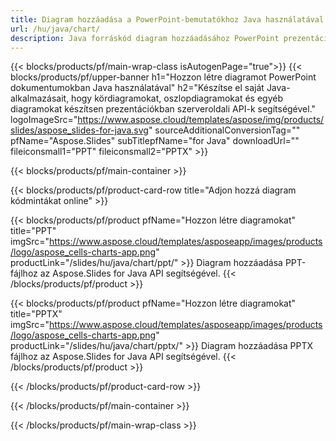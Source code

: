```yaml
---
title: Diagram hozzáadása a PowerPoint-bemutatókhoz Java használatával
url: /hu/java/chart/
description: Java forráskód diagram hozzáadásához PowerPoint prezentációkhoz
---
```


{{< blocks/products/pf/main-wrap-class isAutogenPage="true">}}
{{< blocks/products/pf/upper-banner h1="Hozzon létre diagramot PowerPoint dokumentumokban Java használatával" h2="Készítse el saját Java-alkalmazásait, hogy kördiagramokat, oszlopdiagramokat és egyéb diagramokat készítsen prezentációkban szerveroldali API-k segítségével." logoImageSrc="https://www.aspose.cloud/templates/aspose/img/products/slides/aspose_slides-for-java.svg" sourceAdditionalConversionTag="" pfName="Aspose.Slides" subTitlepfName="for Java" downloadUrl="" fileiconsmall1="PPT" fileiconsmall2="PPTX" >}}

{{< blocks/products/pf/main-container >}}

{{< blocks/products/pf/product-card-row title="Adjon hozzá diagram kódmintákat online" >}}

{{< blocks/products/pf/product pfName="Hozzon létre diagramokat" title="PPT" imgSrc="https://www.aspose.cloud/templates/asposeapp/images/products/logo/aspose_cells-charts-app.png" productLink="/slides/hu/java/chart/ppt/" >}}
Diagram hozzáadása PPT-fájlhoz az Aspose.Slides for Java API segítségével.
{{< /blocks/products/pf/product >}}

{{< blocks/products/pf/product pfName="Hozzon létre diagramokat" title="PPTX" imgSrc="https://www.aspose.cloud/templates/asposeapp/images/products/logo/aspose_cells-charts-app.png" productLink="/slides/hu/java/chart/pptx/" >}}
Diagram hozzáadása PPTX fájlhoz az Aspose.Slides for Java API segítségével.
{{< /blocks/products/pf/product >}}



{{< /blocks/products/pf/product-card-row >}}

{{< /blocks/products/pf/main-container >}}
    
{{< /blocks/products/pf/main-wrap-class >}}